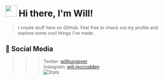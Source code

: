 # <img src="https://media.giphy.com/media/hvRJCLFzcasrR4ia7z/giphy.gif" width="35px"> Hi there, I'm Will!
> I create stuff here on GitHub. Feel free to check out my profile and explore some cool things I've made.


## 👤 Social Media
>>> Twitter: [willhungover](https://twitter.com/willhungover) <br>
Instagram: [will.mccrudden](https://instagram.com/will.mccrudden) <br>
![Stats](https://github-readme-stats.vercel.app/api/top-langs/?username=cmdwm&layout=compact&theme=dark)
<!--
**whasonyt/whasonyt** is a ✨ _special_ ✨ repository because its `README.md` (this file) appears on your GitHub profile.

Here are some ideas to get you started:

- 🔭 I’m currently working on ...
- 🌱 I’m currently learning ...
- 👯 I’m looking to collaborate on ...
- 🤔 I’m looking for help with ...
- 💬 Ask me about ...
- 📫 How to reach me: ...
- 😄 Pronouns: ...
- ⚡ Fun fact: ...
-->
